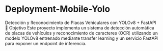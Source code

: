 # Deployment-Mobile-Yolo
Detección y Reconocimiento de Placas Vehiculares con YOLOv8 + FastAPI 📍 Objetivo  Este proyecto implementa un sistema de detección automática de placas de vehículos y reconocimiento de caracteres (OCR) utilizando un modelo YOLOv8 entrenado mediante transfer learning y un servicio FastAPI para exponer un endpoint de inferencia.
